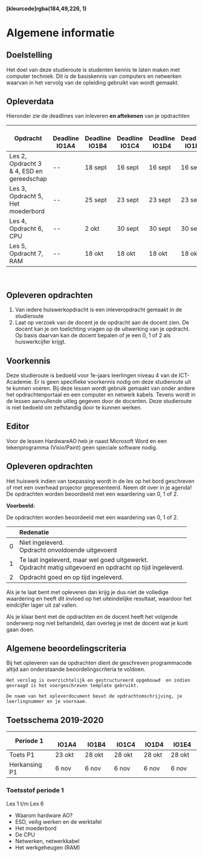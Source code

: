 #### [kleurcode]rgba(184,49,226, 1)

# Algemene informatie

## Doelstelling
Het doel van deze studieroute is studenten kennis te laten maken met computer techniek. 
Dit is de basiskennis van computers en netwerken waarvan in het vervolg van de opleiding gebruikt van wordt gemaakt. 

## Opleverdata
Hieronder zie de deadlines van inleveren **en aftekenen** van je opdrachten

|Opdracht              | &nbsp; &nbsp; Deadline **IO1A4** | &nbsp; &nbsp; Deadline **IO1B4** | &nbsp; &nbsp; Deadline **IO1C4** | &nbsp; Deadline **IO1D4** | &nbsp; &nbsp; Deadline **IO1E4** |
|--------------------  |--------------- | --------- | --------- | --------- | --------- |
| Les 2, Opdracht 3 & 4, ESD en gereedschap|  -- | 18 sept | 16 sept | 16 sept | 16 sept | 
| Les 3, Opdracht 5, Het moederbord| --  | 25 sept | 23 sept | 23 sept | 23 sept | 
| Les 4, Opdracht 6, CPU| --  | 2 okt | 30 sept | 30 sept | 30 sept | 
| Les 5, Opdracht 7, RAM| --  | 18 okt | 18 okt | 18 okt | 18 okt | 

<br> 


## Opleveren opdrachten
1. Van iedere huiswerkopdracht is een inleveropdracht gemaakt in de studieroute
2. Laat op verzoek van de docent je de opdracht aan de docent zien. De docent kan je om toelichting vragen op de uitwerking van je opdracht. Op basis daarvan kan de docent bepalen of je een 0, 1 of 2 als huiswerkcijfer krijgt. 


## Voorkennis
Deze studieroute is bedoeld voor 1e-jaars leerlingen niveau 4 van de ICT-Academie. Er is geen specifieke voorkennis nodig om deze studieroute uit te kunnen voeren. Bij deze lessen wordt gebruik gemaakt van onder andere het opdrachtenportaal en een computer en netwerk kabels. Tevens wordt in de lessen aanvullende uitleg gegeven door de docenten. Deze studieroute is niet bedoeld om zelfstandig door te kunnen werken.


## Editor
Voor de lessen HardwareAO heb je naast Microsoft Word en een tekenprogramma (Visio/Paint) geen speciale software nodig.


## Opleveren opdrachten
Het huiswerk indien van toepassing wordt in de les op het bord geschreven of met een overhead projector gepresenteerd. Neem dit over in je agenda! De opdrachten worden beoordeeld met een waardering van 0, 1 of 2.

**Voorbeeld:**

De opdrachten worden beoordeeld met een waardering van 0, 1 of 2.

<table><thead>
<tr>
<th></th>
<th align="left">Redenatie</th>
</tr>
</thead><tbody>
<tr>
<td>0</td>
<td align="left">Niet ingeleverd.    <br>Opdracht onvoldoende uitgevoerd</td>
</tr>
<tr>
<td>1</td>
<td align="left">Te laat ingeleverd, maar wel goed uitgewerkt.<br>Opdracht matig uitgevoerd en opdracht op tijd ingeleverd.</td>
</tr>
<tr>
<td>2</td>
<td align="left">Opdracht goed en op tijd ingeleverd.</td>
</tr>
</tbody></table>

Als je te laat bent met opleveren dan krijg je dus niet de volledige waardering en heeft dit invloed op het uiteindelijke resultaat, waardoor het eindcijfer lager uit zal vallen.

Als je klaar bent met de opdrachten en de docent heeft het volgende onderwerp nog niet behandeld, dan overleg je met de docent wat je kunt gaan doen.


## Algemene beoordelingscriteria

Bij het opleveren van de opdrachten dient de geschreven programmacode altijd aan onderstaande beoordelingscriteria te voldoen.

	Het verslag is overzichtelijk en gestructureerd opgebouwd  en indien gevraagd is het voorgeschreven template gebruikt.

	De naam van het opleverdocument bevat de opdrachtomschrijving, je leerlingnummer en je voornaam.
	

## Toetsschema 2019-2020

|Periode 1        | &nbsp; &nbsp; **IO1A4** | &nbsp; &nbsp; **IO1B4** | &nbsp; &nbsp; **IO1C4** | &nbsp; **IO1D4** | &nbsp; &nbsp;  **IO1E4** |
|---------------  |--------------- | --------- | --------- | --------- | --------- |
| Toets P1 | 23 okt | 28 okt | 28 okt | 28 okt | 28 okt | 
| Herkansing P1 |  6 nov |  6 nov |  6 nov |  6 nov |  6 nov |

### Toetsstof periode 1
Les 1 t/m Les 6

 - Waarom hardware AO?
 - ESD, veilig werken en de werktafel
 - Het moederbord
 - De CPU
 - Netwerken, netwerkkabel
 - Het werkgeheugen (RAM)

 
<br> 
